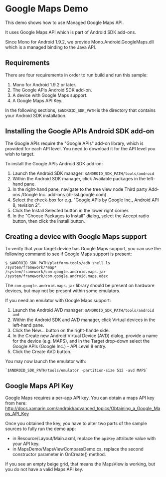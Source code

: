 Google Maps Demo
================

This demo shows how to use Managed Google Maps API.

It uses Google Maps API which is part of Android SDK add-ons.

Since Mono for Android 1.9.2, we provide Mono.Android.GoogleMaps.dll which
is a managed binding to the Java API.

Requirements
------------

There are four requirements in order to run build and run this sample:

 1. Mono for Android 1.9.2 or later.
 2. The Google APIs Android SDK add-on.
 3. A device with Google Maps support.
 4. A Google Maps API Key.

In the following sections, `$ANDROID_SDK_PATH` is the directory that contains
your Android SDK installation.

Installing the Google APIs Android SDK add-on
---------------------------------------------

The Google APIs require the "Google APIs" add-on library, which is provided
for each API level. You need to download it for the API level you wish to
target.

To install the Google APIs Android SDK add-on:

 1. Launch the Android SDK manager:
        `$ANDROID_SDK_PATH/tools/android`
 2. Within the Android SDK manager, click Available packages
    in the left-hand pane.
 3. In the right-hand pane, navigate to the tree view node Third party
    Add-ons /Google Inc. add-ons (dl-ssl.google.com)
 4. Select the check-box for e.g. "Google APIs by Google Inc., Android API
    8, revision 2".
 5. Click the Install Selected button in the lower right corner.
 6. In the "Choose Packages to Install" dialog, select the Accept
    radio button, then click the Install button.

Creating a device with Google Maps support
------------------------------------------

To verify that your target device has Google Maps support, you can use
the following command to see if Google Maps support is present:

    $ $ANDROID_SDK_PATH/platform-tools/adb shell ls /system/framework/*map*
    /system/framework/com.google.android.maps.jar
    /system/framework/com.google.android.maps.odex

The `com.google.android.maps.jar` library should be present on
hardware devices, but may not be present within some emulators.

If you need an emulator with Google Maps support:

 1. Launch the Android AVD manager:
        `$ANDROID_SDK_PATH/tools/android avd`
 2. Within the Android SDK and AVD manager, click Virtual devices
    in the left-hand pane.
 3. Click the New... button on the right-hande side.
 4. In the Create new Android Virtual Device (AVD) dialog, provide a
    name for the device (e.g. MAPS), and in the Target drop-down
    select the Google APIs (Google Inc.) - API Level 8 entry.
 5. Click the Create AVD button.

You may now launch the emulator with:

    `$ANDROID_SDK_PATH/tools/emulator -partition-size 512 -avd MAPS`

Google Maps API Key
-------------------

Google Maps requires a per-app API key.  You can obtain a maps API key from here:
http://docs.xamarin.com/android/advanced_topics/Obtaining_a_Google_Maps_API_Key

Once you obtained the key, you have to alter two parts of the sample sources to fully
run the demo app:

  * in Resource/Layout/Main.axml, replace the `apiKey` attribute value with your API key.
  * in MapsDemo/MapsViewCompassDemo.cs, replace the second constructor parameter
    in OnCreate() method.

If you see an empty beige grid, that means the MapsView is working, but you do not
have a valid Maps API key.
